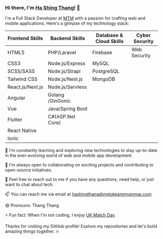 ### Hi there, I'm [Ha Shing Thang!](https://devidol-mm.cyclic.app/) 👋

I'm a Full Stack Developer at [MTM](https://metateammyanmar.com/en/) with a passion for crafting web and mobile applications. Here's a glimpse of my technology stack:

| Frontend Skills  | Backend Skills    | Database & Cloud Skills  | Cyber Security         |
|------------------|-------------------|--------------------------|------------------------|
| HTML5            | PHP/Laravel       | Firebase                 | Web Security           |
| CSS3             | Node.js/Express   | MySQL                    |                        |
| SCSS/SASS        | Node.js/Strapi    | PostgreSQL               |                        |
| Tailwind CSS     | Node.js/Nest.js   | MongoDB                  |                        |
| React.js/Next.js | Node.js/Servless  |                          |                        |
| Angular          | Golang /GinGonic  |                          |                        |
| Vue              | Java/Spring Boot  |                          |                        |
| Flutter          | C#(ASP.Net Core)  |                          |                        |
| React Native     |                   |                          |                        |
| Ionic            |                   |                          |                        |


🌱 I'm constantly learning and exploring new technologies to stay up-to-date in the ever-evolving world of web and mobile app development.

👯 I'm always open to collaborating on exciting projects and contributing to open-source initiatives.

💬 Feel free to reach out to me if you have any questions, need help, or just want to chat about tech.

📫 You can reach me via email at hashingthang@metateammyanmar.com

😄 Pronouns: Thang Thang

⚡ Fun fact: When I'm not coding, I enjoy [UK Match Day](https://www.youtube.com/results?search_query=uk+match+day).

Thanks for visiting my GitHub profile! Explore my repositories and let's build amazing things together. 🔥

